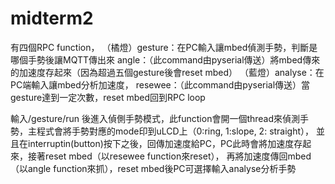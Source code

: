 # midterm2
有四個RPC function，
（橘燈）gesture：在PC輸入讓mbed偵測手勢，判斷是哪個手勢後讓MQTT傳出來
angle：（此command由pyserial傳送）將mbed傳來的加速度存起來（因為超過五個gesture後會reset mbed）
（藍燈）analyse：在PC端輸入讓mbed分析加速度，
resewee：（此command由pyserial傳送）當gesture達到一定次數，reset mbed回到RPC loop

輸入/gesture/run 後進入偵側手勢模式，此function會開一個thread來偵測手勢，主程式會將手勢對應的mode印到uLCD上（0:ring, 1:slope, 2: straight），
並且在interruptin(button)按下之後，回傳加速度給PC，PC此時會將加速度存起來，接著reset mbed（以resewee function來reset），
再將加速度傳回mbed（以angle function來抓），reset mbed後PC可選擇輸入analyse分析手勢
